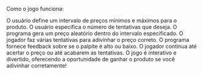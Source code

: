 Como o jogo funciona:

O usuário define um intervalo de preços mínimos e máximos para o produto.
O usuário especifica o número de tentativas que deseja.
O programa gera um preço aleatório dentro do intervalo especificado.
O jogador faz várias tentativas para adivinhar o preço correto.
O programa fornece feedback sobre se o palpite é alto ou baixo.
O jogador continua até acertar o preço ou até acabarem as tentativas.
O jogo é interativo e divertido, oferecendo a oportunidade de ganhar o produto se você adivinhar corretamente!
